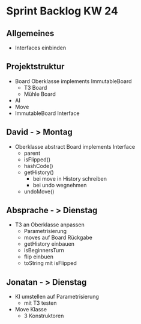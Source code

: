 # Sprint Backlog KW 24

## Allgemeines
- Interfaces einbinden

## Projektstruktur
- Board Oberklasse implements ImmutableBoard
    + T3 Board
    + Mühle Board
- AI
- Move
- ImmutableBoard Interface

## David - > Montag
- Oberklasse abstract Board implements Interface
    + parent
    + isFlipped()
    + hashCode()
    + getHistory()
        + bei move in History schreiben
        + bei undo wegnehmen
    + undoMove()

## Absprache - > Dienstag
- T3 an Oberklasse anpassen
    + Parametrisierung
    + moves auf Board Rückgabe
    + getHistory einbauen
    + isBeginnersTurn
    + flip einbuen
    + toString mit isFlipped

## Jonatan - > Dienstag
- KI umstellen auf Parametrisierung
    - mit T3 testen
- Move Klasse
    - 3 Konstruktoren
